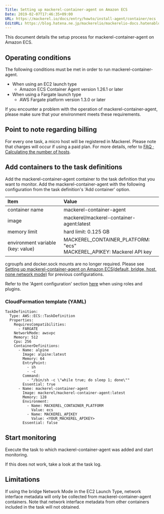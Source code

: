 ```yaml
---
Title: Setting up mackerel-container-agent on Amazon ECS
Date: 2019-02-07T17:46:35+09:00
URL: https://mackerel.io/docs/entry/howto/install-agent/container/ecs
EditURL: https://blog.hatena.ne.jp/mackerelio/mackerelio-docs.hatenablog.mackerel.io/atom/entry/98012380860620176
---
```


This document details the setup process for mackerel-container-agent on Amazon ECS.

## Operating conditions

The following conditions must be met in order to run mackerel-container-agent.

- When using an EC2 launch type
   - Amazon ECS Container Agent version 1.26.1 or later
- When using a Fargate launch type
   - AWS Fargate platform version 1.3.0 or later

If you encounter a problem with the operation of mackerel-container-agent, please make sure that your environment meets these requirements.

## Point to note regarding billing

For every one task, a micro host will be registered in Mackerel. Please note that charges will occur if using a paid plan. For more details, refer to [FAQ · Calculating the number of hosts](https://support.mackerel.io/hc/en-us/articles/360039702912).

## Add containers to the task definitions

Add the mackerel-container-agent container to the task definition that you want to monitor.
Add the mackerel-container-agent with the following configuration from the task definition's 'Add container' option.

| Item | Value |
| :-- | :-- |
| container name| mackerel-container-agent |
| image|  mackerel/mackerel-container-agent:latest |
| memory limit| hard limit: 0.125 GB |
| environment variable (key: value) | MACKEREL_CONTAINER_PLATFORM: "ecs"<br>MACKEREL_APIKEY: Mackerel API key |

cgroupfs and docker.sock mounts are no longer required.
Please see [Setting up mackerel-container-agent on Amazon ECS(default, bridge, host, none network mode)](https://mackerel.io/docs/entry/howto/install-agent/container/ecsbasic) for previous configurations.

Refer to the 'Agent configuration' section [here](https://mackerel.io/docs/entry/howto/container-agent) when using roles and plugins.

### CloudFormation template (YAML)

```
TaskDefinition:
  Type: AWS::ECS::TaskDefinition
  Properties:
    RequiresCompatibilities:
      - FARGATE
    NetworkMode: awsvpc
    Memory: 512
    Cpu: 256
    ContainerDefinitions:
      - Name: alpine
        Image: alpine:latest
        Memory: 64
        EntryPoint:
          - sh
          - -c
        Command:
          - "/bin/sh -c \"while true; do sleep 1; done\""
        Essential: true
      - Name: mackerel-container-agent
        Image: mackerel/mackerel-container-agent:latest
        Memory: 128
        Environment:
          - Name: MACKEREL_CONTAINER_PLATFORM
            Value: ecs
          - Name: MACKEREL_APIKEY
            Value: <YOUR_MACKEREL_APIKEY>
        Essential: false
```

## Start monitoring

Execute the task to which mackerel-container-agent was added and start monitoring.

If this does not work, take a look at the task log.

## Limitations

If using the bridge Network Mode in the EC2 Launch Type, network interface metadata will only be collected from mackerel-container-agent containers.
Note that network interface metadata from other containers included in the task will not obtained.
